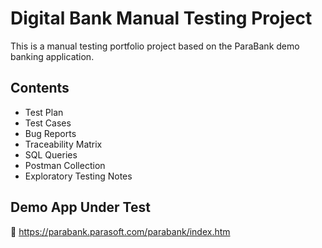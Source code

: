 # Digital Bank Manual Testing Project

This is a manual testing portfolio project based on the ParaBank demo banking application.

## Contents

- Test Plan
- Test Cases
- Bug Reports
- Traceability Matrix
- SQL Queries
- Postman Collection
- Exploratory Testing Notes

## Demo App Under Test

🔗 https://parabank.parasoft.com/parabank/index.htm
